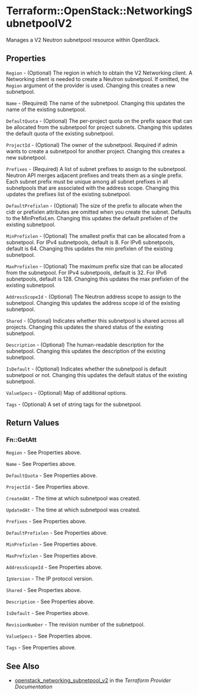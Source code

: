 # Terraform::OpenStack::NetworkingSubnetpoolV2

Manages a V2 Neutron subnetpool resource within OpenStack.

## Properties

`Region` - (Optional) The region in which to obtain the V2 Networking client. A Networking client is needed to create a Neutron subnetpool. If omitted, the `Region` argument of the provider is used. Changing this creates a new subnetpool.

`Name` - (Required) The name of the subnetpool. Changing this updates the name of the existing subnetpool.

`DefaultQuota` - (Optional) The per-project quota on the prefix space that can be allocated from the subnetpool for project subnets. Changing this updates the default quota of the existing subnetpool.

`ProjectId` - (Optional) The owner of the subnetpool. Required if admin wants to create a subnetpool for another project. Changing this creates a new subnetpool.

`Prefixes` - (Required) A list of subnet prefixes to assign to the subnetpool. Neutron API merges adjacent prefixes and treats them as a single prefix. Each subnet prefix must be unique among all subnet prefixes in all subnetpools that are associated with the address scope. Changing this updates the prefixes list of the existing subnetpool.

`DefaultPrefixlen` - (Optional) The size of the prefix to allocate when the cidr or prefixlen attributes are omitted when you create the subnet. Defaults to the MinPrefixLen. Changing this updates the default prefixlen of the existing subnetpool.

`MinPrefixlen` - (Optional) The smallest prefix that can be allocated from a subnetpool. For IPv4 subnetpools, default is 8. For IPv6 subnetpools, default is 64. Changing this updates the min prefixlen of the existing subnetpool.

`MaxPrefixlen` - (Optional) The maximum prefix size that can be allocated from the subnetpool. For IPv4 subnetpools, default is 32. For IPv6 subnetpools, default is 128. Changing this updates the max prefixlen of the existing subnetpool.

`AddressScopeId` - (Optional) The Neutron address scope to assign to the subnetpool. Changing this updates the address scope id of the existing subnetpool.

`Shared` - (Optional) Indicates whether this subnetpool is shared across all projects. Changing this updates the shared status of the existing subnetpool.

`Description` - (Optional) The human-readable description for the subnetpool. Changing this updates the description of the existing subnetpool.

`IsDefault` - (Optional) Indicates whether the subnetpool is default subnetpool or not. Changing this updates the default status of the existing subnetpool.

`ValueSpecs` - (Optional) Map of additional options.

`Tags` - (Optional) A set of string tags for the subnetpool.


## Return Values

### Fn::GetAtt

`Region` - See Properties above.

`Name` - See Properties above.

`DefaultQuota` - See Properties above.

`ProjectId` - See Properties above.

`CreatedAt` - The time at which subnetpool was created.

`UpdatedAt` - The time at which subnetpool was created.

`Prefixes` - See Properties above.

`DefaultPrefixlen` - See Properties above.

`MinPrefixlen` - See Properties above.

`MaxPrefixlen` - See Properties above.

`AddressScopeId` - See Properties above.

`IpVersion` - The IP protocol version.

`Shared` - See Properties above.

`Description` - See Properties above.

`IsDefault` - See Properties above.

`RevisionNumber` - The revision number of the subnetpool.

`ValueSpecs` - See Properties above.

`Tags` - See Properties above.

## See Also

* [openstack_networking_subnetpool_v2](https://www.terraform.io/docs/providers/openstack/r/networking_subnetpool_v2.html) in the _Terraform Provider Documentation_